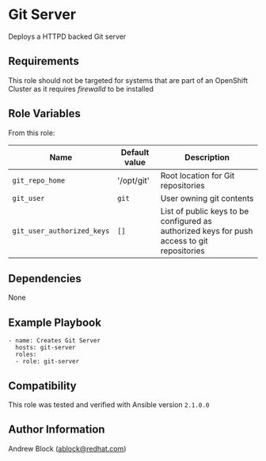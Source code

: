 Git Server
====================

Deploys a HTTPD backed Git server

Requirements
------------

This role should not be targeted for systems that are part of an OpenShift Cluster as it requires *firewalld* to be installed

Role Variables
--------------

From this role:

| Name                     | Default value |  Description                                 |
|--------------------------|---------------|-------------------------------------------------------------------------------------|
| `git_repo_home`       |  '/opt/git'            | Root location for Git repositories |
| `git_user` | `git`   | User owning git contents    |
| `git_user_authorized_keys` | `[]`   | List of public keys to be configured as authorized keys for push access to git repositories    |

Dependencies
------------

None

Example Playbook
----------------

```
- name: Creates Git Server
  hosts: git-server
  roles:
  - role: git-server
```

Compatibility
------------------

This role was tested and verified with Ansible version `2.1.0.0`

Author Information
------------------

Andrew Block (ablock@redhat.com)